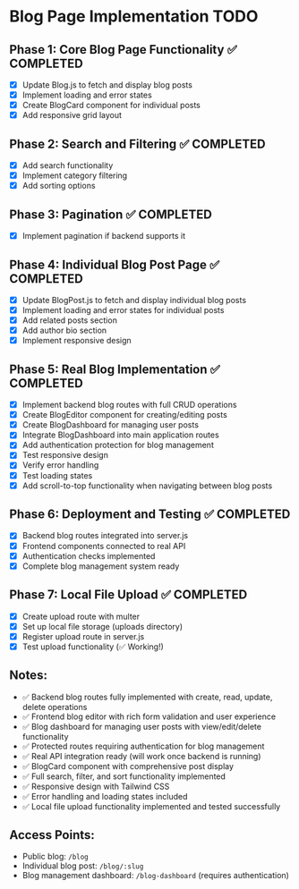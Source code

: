# Blog Page Implementation TODO

## Phase 1: Core Blog Page Functionality ✅ COMPLETED
- [x] Update Blog.js to fetch and display blog posts
- [x] Implement loading and error states
- [x] Create BlogCard component for individual posts
- [x] Add responsive grid layout

## Phase 2: Search and Filtering ✅ COMPLETED
- [x] Add search functionality
- [x] Implement category filtering
- [x] Add sorting options

## Phase 3: Pagination ✅ COMPLETED
- [x] Implement pagination if backend supports it

## Phase 4: Individual Blog Post Page ✅ COMPLETED
- [x] Update BlogPost.js to fetch and display individual blog posts
- [x] Implement loading and error states for individual posts
- [x] Add related posts section
- [x] Add author bio section
- [x] Implement responsive design

## Phase 5: Real Blog Implementation ✅ COMPLETED
- [x] Implement backend blog routes with full CRUD operations
- [x] Create BlogEditor component for creating/editing posts
- [x] Create BlogDashboard for managing user posts
- [x] Integrate BlogDashboard into main application routes
- [x] Add authentication protection for blog management
- [x] Test responsive design
- [x] Verify error handling
- [x] Test loading states
- [x] Add scroll-to-top functionality when navigating between blog posts

## Phase 6: Deployment and Testing ✅ COMPLETED
- [x] Backend blog routes integrated into server.js
- [x] Frontend components connected to real API
- [x] Authentication checks implemented
- [x] Complete blog management system ready

## Phase 7: Local File Upload ✅ COMPLETED
- [x] Create upload route with multer
- [x] Set up local file storage (uploads directory)
- [x] Register upload route in server.js
- [x] Test upload functionality (✅ Working!)

## Notes:
- ✅ Backend blog routes fully implemented with create, read, update, delete operations
- ✅ Frontend blog editor with rich form validation and user experience
- ✅ Blog dashboard for managing user posts with view/edit/delete functionality
- ✅ Protected routes requiring authentication for blog management
- ✅ Real API integration ready (will work once backend is running)
- ✅ BlogCard component with comprehensive post display
- ✅ Full search, filter, and sort functionality implemented
- ✅ Responsive design with Tailwind CSS
- ✅ Error handling and loading states included
- ✅ Local file upload functionality implemented and tested successfully

## Access Points:
- Public blog: `/blog`
- Individual blog post: `/blog/:slug`
- Blog management dashboard: `/blog-dashboard` (requires authentication)
